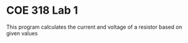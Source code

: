 # COE 318 Lab 1

This program calculates the current and voltage of a resistor based on given values
